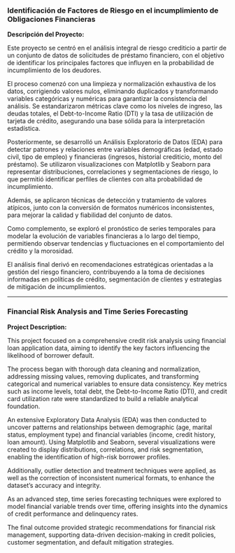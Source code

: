 ### Identificación de Factores de Riesgo en el incumplimiento de Obligaciones Financieras

**Descripción del Proyecto:**

Este proyecto se centró en el análisis integral de riesgo crediticio a partir de un conjunto de datos de solicitudes de préstamo financiero, con el objetivo de identificar los principales factores que influyen en la probabilidad de incumplimiento de los deudores.

El proceso comenzó con una limpieza y normalización exhaustiva de los datos, corrigiendo valores nulos, eliminando duplicados y transformando variables categóricas y numéricas para garantizar la consistencia del análisis. Se estandarizaron métricas clave como los niveles de ingreso, las deudas totales, el Debt-to-Income Ratio (DTI) y la tasa de utilización de tarjeta de crédito, asegurando una base sólida para la interpretación estadística.

Posteriormente, se desarrolló un Análisis Exploratorio de Datos (EDA) para detectar patrones y relaciones entre variables demográficas (edad, estado civil, tipo de empleo) y financieras (ingresos, historial crediticio, monto del préstamo). Se utilizaron visualizaciones con Matplotlib y Seaborn para representar distribuciones, correlaciones y segmentaciones de riesgo, lo que permitió identificar perfiles de clientes con alta probabilidad de incumplimiento.

Además, se aplicaron técnicas de detección y tratamiento de valores atípicos, junto con la conversión de formatos numéricos inconsistentes, para mejorar la calidad y fiabilidad del conjunto de datos.

Como complemento, se exploró el pronóstico de series temporales para modelar la evolución de variables financieras a lo largo del tiempo, permitiendo observar tendencias y fluctuaciones en el comportamiento del crédito y la morosidad.

El análisis final derivó en recomendaciones estratégicas orientadas a la gestión del riesgo financiero, contribuyendo a la toma de decisiones informadas en políticas de crédito, segmentación de clientes y estrategias de mitigación de incumplimientos.

---

### Financial Risk Analysis and Time Series Forecasting

**Project Description:**

This project focused on a comprehensive credit risk analysis using financial loan application data, aiming to identify the key factors influencing the likelihood of borrower default.

The process began with thorough data cleaning and normalization, addressing missing values, removing duplicates, and transforming categorical and numerical variables to ensure data consistency. Key metrics such as income levels, total debt, the Debt-to-Income Ratio (DTI), and credit card utilization rate were standardized to build a reliable analytical foundation.

An extensive Exploratory Data Analysis (EDA) was then conducted to uncover patterns and relationships between demographic (age, marital status, employment type) and financial variables (income, credit history, loan amount). Using Matplotlib and Seaborn, several visualizations were created to display distributions, correlations, and risk segmentation, enabling the identification of high-risk borrower profiles.

Additionally, outlier detection and treatment techniques were applied, as well as the correction of inconsistent numerical formats, to enhance the dataset’s accuracy and integrity.

As an advanced step, time series forecasting techniques were explored to model financial variable trends over time, offering insights into the dynamics of credit performance and delinquency rates.

The final outcome provided strategic recommendations for financial risk management, supporting data-driven decision-making in credit policies, customer segmentation, and default mitigation strategies.
